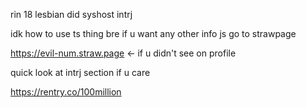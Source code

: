 rin 18 lesbian did syshost intrj

idk how to use ts thing bre
if u want any other info js go to strawpage

https://evil-num.straw.page
<- if u didn't see on profile

quick look at intrj section if u care

https://rentry.co/100million
